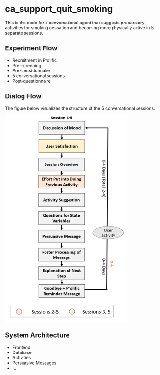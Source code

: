 # ca_support_quit_smoking

This is the code for a conversational agent that suggests preparatory activities for smoking cessation and becoming more physically active in 5 separate sessions.

## Experiment Flow

- Recruitment in Prolific
- Pre-screening
- Pre-qeusttionnaire
- 5 conversational sessions
- Post-questionnaire

## Dialog Flow

The figure below visualizes the structure of the 5 conversational sessions.

<img src = "Images/Dialog_Flow.PNG" width = "400" title="Dialog Flow">

## System Architecture

- Frontend
- Database
- Activities
- Persuasive Messages
- ...